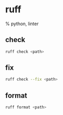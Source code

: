 # ruff
% python, linter

## check
```bash
ruff check <path>
```

## fix
```bash
ruff check --fix <path>
```

## format
```bash
ruff format <path>
```
